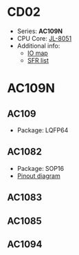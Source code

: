 # CD02

- Series: **AC109N**
- CPU Core: [JL-8051](../../cpu/index.md#8051)
- Additional info:
  - [IO map](iomap.md)
  - [SFR list](sfr.md)

# AC109N

## AC109

- Package: LQFP64

## AC1082

- Package: SOP16
- [Pinout diagram](../pinout-diagrams/AC1082.svg)

## AC1083

## AC1085

## AC1094
